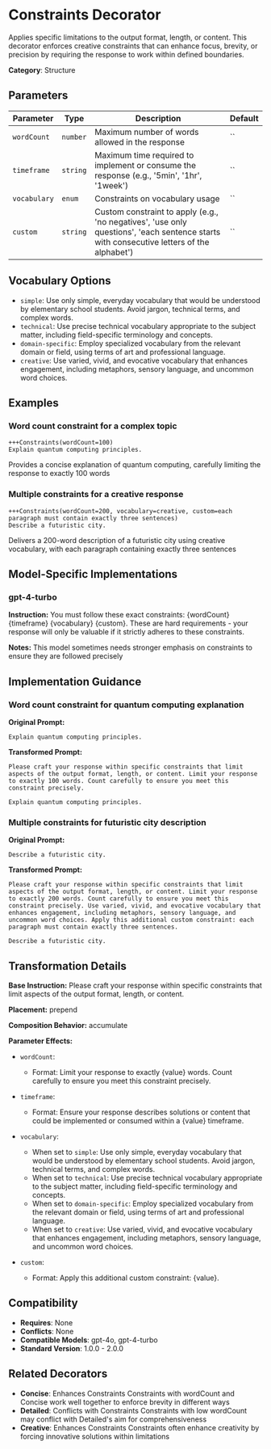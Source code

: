 # Constraints Decorator

Applies specific limitations to the output format, length, or content. This decorator enforces creative constraints that can enhance focus, brevity, or precision by requiring the response to work within defined boundaries.

**Category**: Structure

## Parameters

| Parameter | Type | Description | Default |
|-----------|------|-------------|--------|
| `wordCount` | `number` | Maximum number of words allowed in the response | `` |
| `timeframe` | `string` | Maximum time required to implement or consume the response (e.g., '5min', '1hr', '1week') | `` |
| `vocabulary` | `enum` | Constraints on vocabulary usage | `` |
| `custom` | `string` | Custom constraint to apply (e.g., 'no negatives', 'use only questions', 'each sentence starts with consecutive letters of the alphabet') | `` |

## Vocabulary Options

- `simple`: Use only simple, everyday vocabulary that would be understood by elementary school students. Avoid jargon, technical terms, and complex words.
- `technical`: Use precise technical vocabulary appropriate to the subject matter, including field-specific terminology and concepts.
- `domain-specific`: Employ specialized vocabulary from the relevant domain or field, using terms of art and professional language.
- `creative`: Use varied, vivid, and evocative vocabulary that enhances engagement, including metaphors, sensory language, and uncommon word choices.

## Examples

### Word count constraint for a complex topic

```
+++Constraints(wordCount=100)
Explain quantum computing principles.
```

Provides a concise explanation of quantum computing, carefully limiting the response to exactly 100 words

### Multiple constraints for a creative response

```
+++Constraints(wordCount=200, vocabulary=creative, custom=each paragraph must contain exactly three sentences)
Describe a futuristic city.
```

Delivers a 200-word description of a futuristic city using creative vocabulary, with each paragraph containing exactly three sentences

## Model-Specific Implementations

### gpt-4-turbo

**Instruction:** You must follow these exact constraints: {wordCount} {timeframe} {vocabulary} {custom}. These are hard requirements - your response will only be valuable if it strictly adheres to these constraints.

**Notes:** This model sometimes needs stronger emphasis on constraints to ensure they are followed precisely


## Implementation Guidance

### Word count constraint for quantum computing explanation

**Original Prompt:**
```
Explain quantum computing principles.
```

**Transformed Prompt:**
```
Please craft your response within specific constraints that limit aspects of the output format, length, or content. Limit your response to exactly 100 words. Count carefully to ensure you meet this constraint precisely.

Explain quantum computing principles.
```

### Multiple constraints for futuristic city description

**Original Prompt:**
```
Describe a futuristic city.
```

**Transformed Prompt:**
```
Please craft your response within specific constraints that limit aspects of the output format, length, or content. Limit your response to exactly 200 words. Count carefully to ensure you meet this constraint precisely. Use varied, vivid, and evocative vocabulary that enhances engagement, including metaphors, sensory language, and uncommon word choices. Apply this additional custom constraint: each paragraph must contain exactly three sentences.

Describe a futuristic city.
```

## Transformation Details

**Base Instruction:** Please craft your response within specific constraints that limit aspects of the output format, length, or content.

**Placement:** prepend

**Composition Behavior:** accumulate

**Parameter Effects:**

- `wordCount`:
  - Format: Limit your response to exactly {value} words. Count carefully to ensure you meet this constraint precisely.

- `timeframe`:
  - Format: Ensure your response describes solutions or content that could be implemented or consumed within a {value} timeframe.

- `vocabulary`:
  - When set to `simple`: Use only simple, everyday vocabulary that would be understood by elementary school students. Avoid jargon, technical terms, and complex words.
  - When set to `technical`: Use precise technical vocabulary appropriate to the subject matter, including field-specific terminology and concepts.
  - When set to `domain-specific`: Employ specialized vocabulary from the relevant domain or field, using terms of art and professional language.
  - When set to `creative`: Use varied, vivid, and evocative vocabulary that enhances engagement, including metaphors, sensory language, and uncommon word choices.

- `custom`:
  - Format: Apply this additional custom constraint: {value}.

## Compatibility

- **Requires**: None
- **Conflicts**: None
- **Compatible Models**: gpt-4o, gpt-4-turbo
- **Standard Version**: 1.0.0 - 2.0.0

## Related Decorators

- **Concise**: Enhances Constraints Constraints with wordCount and Concise work well together to enforce brevity in different ways
- **Detailed**: Conflicts with Constraints Constraints with low wordCount may conflict with Detailed's aim for comprehensiveness
- **Creative**: Enhances Constraints Constraints often enhance creativity by forcing innovative solutions within limitations
